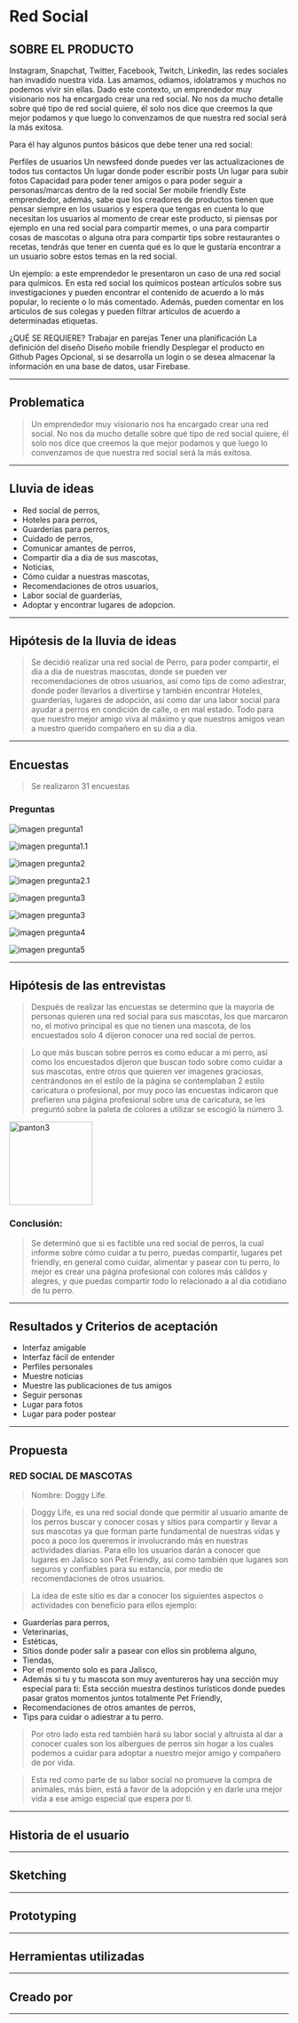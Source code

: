 # Red Social

## SOBRE EL PRODUCTO

Instagram, Snapchat, Twitter, Facebook, Twitch, Linkedin, las redes sociales han invadido nuestra vida. Las amamos, odiamos, idolatramos y muchos no podemos vivir sin ellas. Dado este contexto, un emprendedor muy visionario nos ha encargado crear una red social. No nos da mucho detalle sobre qué tipo de red social quiere, él solo nos dice que creemos la que mejor podamos y que luego lo convenzamos de que nuestra red social será la más exitosa.

Para él hay algunos puntos básicos que debe tener una red social:

Perfiles de usuarios
Un newsfeed donde puedes ver las actualizaciones de todos tus contactos
Un lugar donde poder escribir posts
Un lugar para subir fotos
Capacidad para poder tener amigos o para poder seguir a personas/marcas dentro de la red social
Ser mobile friendly
Este emprendedor, además, sabe que los creadores de productos tienen que pensar siempre en los usuarios y espera que tengas en cuenta lo que necesitan los usuarios al momento de crear este producto, si piensas por ejemplo en una red social para compartir memes, o una para compartir cosas de mascotas o alguna otra para compartir tips sobre restaurantes o recetas, tendrás que tener en cuenta qué es lo que le gustaría encontrar a un usuario sobre estos temas en la red social.

Un ejemplo: a este emprendedor le presentaron un caso de una red social para químicos. En esta red social los químicos postean artículos sobre sus investigaciones y pueden encontrar el contenido de acuerdo a lo más popular, lo reciente o lo más comentado. Además, pueden comentar en los artículos de sus colegas y pueden filtrar artículos de acuerdo a determinadas etiquetas.

¿QUÉ SE REQUIERE?
Trabajar en parejas
Tener una planificación
La definición del diseño
Diseño mobile friendly
Desplegar el producto en Github Pages
Opcional, si se desarrolla un login o se desea almacenar la información en una base de datos, usar Firebase.

***

## Problematica

> Un emprendedor muy visionario nos ha encargado crear una red social. No nos da mucho detalle sobre qué tipo de red social quiere, él solo nos dice que creemos la que mejor podamos y que luego lo convenzamos de que nuestra red social será la más exitosa.

***

## Lluvia de ideas

* Red social de perros,
* Hoteles para perros,
* Guarderías para perros,
* Cuidado de perros,
* Comunicar amantes de perros,
* Compartir dia a dia de sus mascotas,
* Noticias,
* Cómo cuidar a nuestras mascotas,
* Recomendaciones de otros usuarios,
* Labor social de guarderías,
* Adoptar y encontrar lugares de adopcion.


***

## Hipótesis de la lluvia de ideas

> Se decidió realizar una red social de Perro, para poder compartir, el dia a dia de nuestras mascotas, donde se pueden ver recomendaciones de otros usuarios, así como tips de como adiestrar, donde poder llevarlos a divertirse y también encontrar Hoteles, guarderías, lugares de adopción, así como dar una labor social para ayudar a perros en condición de calle, o en mal estado. Todo para que nuestro mejor amigo viva al máximo y que nuestros amigos vean a nuestro querido compañero en su dia a dia.


***

## Encuestas

> Se realizaron 31 encuestas


### Preguntas
![imagen pregunta1](assets/images/pregunta1.PNG)

![imagen pregunta1.1](assets/images/pregunta1.1.PNG)

![imagen pregunta2](assets/images/pregunta2.PNG)

![imagen pregunta2.1](assets/images/pregunta2.1.PNG)

![imagen pregunta3](assets/images/pregunta3.jpeg)

![imagen pregunta3](assets/images/pregunta3.1.PNG)

![imagen pregunta4](assets/images/pregunta4.PNG)

![imagen pregunta5](assets/images/pregunta5.jpeg)

***

## Hipótesis de las entrevistas

> Después de realizar las encuestas se determino que la mayoria de personas quieren una red social para sus mascotas, los que marcaron no, el motivo principal es que no tienen una mascota, de los encuestados solo 4 dijeron conocer una red social de perros.

>Lo que más buscan sobre perros es como educar a mi perro, así como los encuestados dijeron que buscan todo sobre como cuidar a sus mascotas, entre otros que quieren ver imagenes graciosas, centrándonos en el estilo de la página se contemplaban 2 estilo caricatura o profesional, por muy poco las encuestas indicaron que prefieren una página profesional sobre una de caricatura, se les preguntó sobre la paleta de colores a utilizar se escogió la número 3.

<img src="assets/images/panton3.PNG" 
alt="panton3" width="150" height="150"/>

### Conclusión:

> Se determinó que si es factible una red social de perros, la cual informe sobre cómo cuidar a tu perro, puedas compartir, lugares pet friendly, en general como cuidar, alimentar y pasear con tu perro, lo mejor es crear una página profesional con colores más cálidos y alegres, y que puedas compartir todo lo relacionado a al dia cotidiano de tu perro.

***

## Resultados y Criterios de aceptación

* Interfaz amigable
* Interfaz fácil de entender
* Perfiles personales
* Muestre noticias
* Muestre las publicaciones de tus amigos
* Seguir personas
* Lugar para fotos
* Lugar para poder postear

***

## Propuesta 

### RED SOCIAL DE MASCOTAS

> Nombre: Doggy Life.

> Doggy Life, es una red social donde que permitir al usuario amante de los perros buscar y conocer cosas y sitios para compartir y llevar a sus mascotas ya que forman parte fundamental de nuestras vidas y poco a poco los queremos ir involucrando más en nuestras actividades diarias.
Para ello los usuarios darán a conocer que lugares en Jalisco son Pet Friendly, así como también que lugares son seguros y confiables para su estancia, por medio de recomendaciones de otros usuarios.

>La idea de este sitio es dar a conocer los siguientes aspectos o actividades con beneficio para ellos ejemplo:

* Guarderías para perros,
* Veterinarias,
* Estéticas,
* Sitios donde poder salir a pasear con ellos sin problema alguno,
* Tiendas,
* Por el momento solo es para Jalisco,
* Además si tu y tu mascota son muy aventureros hay una sección muy especial para ti: Esta sección muestra destinos turísticos donde puedes pasar gratos momentos juntos totalmente Pet Friendly,
* Recomendaciones de otros amantes de perros,
* Tips para cuidar o adiestrar a tu perro.

> Por otro lado esta red también hará su labor social y altruista al dar a conocer cuales son los albergues de perros sin hogar a los cuales podemos a cuidar para adoptar a nuestro mejor amigo y compañero de por vida.

> Esta red como parte de su labor social no promueve la compra de animales, más bien, está a favor de la adopción y en darle una mejor vida a ese amigo especial que espera por ti.

***

## Historia de el usuario



***

## Sketching 



***

## Prototyping


***

## Herramientas utilizadas



***

## Creado por

 

***